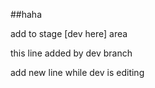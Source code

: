 ##haha

add to stage [dev here] area

this line added by dev branch

add new line while dev is editing
